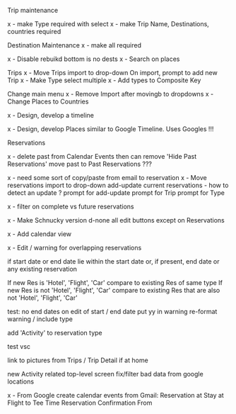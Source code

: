 
    

Trip maintenance

  x - make Type required with select
  x - make Trip Name, Destinations, countries required

Destination Maintenance
 x -  make all required

x - Disable rebuikd bottom is no dests
x - Search on places

Trips
  x - Move Trips import to drop-down
  On import, prompt to add new Trip
  x - Make Type select multiple
  x - Add types to Composite Key

Change main menu
  x - Remove Import after movingb to dropdowns
  x - Change Places to Countries

x - Design, develop a timeline

x - Design, develop Places similar to Google Timeline.  Uses Googles !!!

Reservations

  x - delete past from Calendar Events
    then can remove 'Hide Past Reservations'
  move past to Past Reservations ???

  x - need some sort of copy/paste from email to reservation
  x - Move reservations import to drop-down
    add-update current reservations - how to detect an update ?
    prompt for add-update
    prompt for Trip
    prompt for Type

  x - filter on complete vs future reservations

x - Make Schnucky version
  d-none all edit buttons except on Reservations

x - Add calendar view

x - Edit / warning for overlapping reservations

  if start date or end date lie within the start date or, if present, end date or any existing reservation

  If new Res is 'Hotel', 'Flight', 'Car' compare to existing Res of same type
  If new Res is not 'Hotel', 'Flight', 'Car' compare to existing Res that are also not 'Hotel', 'Flight', 'Car'

  test:
    no end dates on edit of start / end date
    put yy in warning
    re-format warning / include type

add 'Activity' to reservation type

test vsc

link to pictures from Trips / Trip Detail if at home

new Activity related top-level screen
  fix/filter bad data from google locations



x - From Google create calendar events from Gmail:
  Reservation at 
  Stay at 
  Flight to 
  Tee Time Reservation Confirmation
  From 
